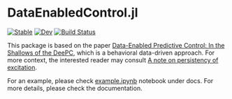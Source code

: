 # DataEnabledControl.jl

[![Stable](https://img.shields.io/badge/docs-stable-blue.svg)](https://msramada.github.io/DataEnabledControl/stable/)
[![Dev](https://img.shields.io/badge/docs-dev-blue.svg)](https://msramada.github.io/DataEnabledControl/dev/)
[![Build Status](https://github.com/msramada/DataEnabledControl/actions/workflows/CI.yml/badge.svg?branch=main)](https://github.com/msramada/DataEnabledControl/actions/workflows/CI.yml?query=branch%3Amain)

This package is based on the paper [Data-Enabled Predictive Control: In the Shallows of the DeePC](https://ieeexplore.ieee.org/abstract/document/8795639), which is a behavioral data-driven approach. For more context, the interested reader may consult [A note on persistency of excitation](https://www.sciencedirect.com/science/article/pii/S0167691104001434).

For an example, please check [example.ipynb](https://github.com/msramada/DataEnabledControl/blob/main/docs/example.ipynb) notebook under docs. For more details, please check the documentation.